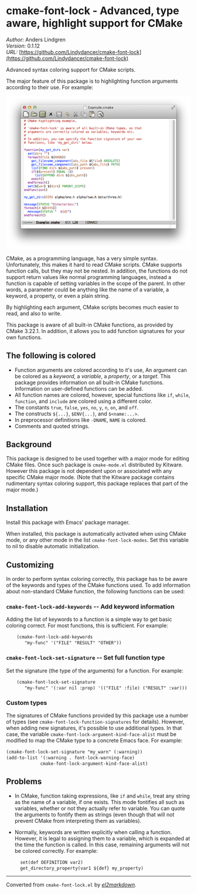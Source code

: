 # cmake-font-lock - Advanced, type aware, highlight support for CMake

*Author:* Anders Lindgren<br>
*Version:* 0.1.12<br>
*URL:* [https://github.com/Lindydancer/cmake-font-lock](https://github.com/Lindydancer/cmake-font-lock)<br>

Advanced syntax coloring support for CMake scripts.

The major feature of this package is to highlighting function
arguments according to their use. For example:

![Example CMake script](doc/demo.png)

CMake, as a programming language, has a very simple syntax.
Unfortunately, this makes it hard to read CMake scripts. CMake
supports function calls, but they may not be nested. In addition,
the functions do not support return values like normal programming
languages, instead a function is capable of setting variables in
the scope of the parent. In other words, a parameter could be
anything like the name of a variable, a keyword, a property, or
even a plain string.

By highlighting each argument, CMake scripts becomes much easier to
read, and also to write.

This package is aware of all built-in CMake functions, as provided
by CMake 3.22.1.  In addition, it allows you to add function
signatures for your own functions.

## The following is colored

* Function arguments are colored according to it's use, An argument
  can be colored as a *keyword*, a *variable*, a *property*, or a
  *target*. This package provides information on all built-in CMake
  functions. Information on user-defined functions can be added.
* All function names are colored, however, special functions like
  `if`, `while`, `function`, and `include` are colored using a
  different color.
* The constants `true`, `false`, `yes`, `no`, `y`, `n`, `on`, and
  `off`.
* The constructs `${...}`, `$ENV{...}`, and `$<name:...>`.
* In preprocessor definitions like `-DNAME`, `NAME` is colored.
* Comments and quoted strings.


## Background

This package is designed to be used together with a major mode for
editing CMake files. Once such package is `cmake-mode.el`
distributed by Kitware.  However this package is not dependent upon
or associated with any specific CMake major mode.  (Note that the
Kitware package contains rudimentary syntax coloring support, this
package replaces that part of the major mode.)

## Installation

Install this package with Emacs' package manager.

When installed, this package is automatically activated when using
CMake mode, or any other mode in the list `cmake-font-lock-modes`.
Set this variable to nil to disable automatic initialization.

## Customizing

In order to perform syntax coloring correctly, this package has to
be aware of the keywords and types of the CMake functions used. To
add information about non-standard CMake function, the following
functions can be used:

### `cmake-font-lock-add-keywords` -- Add keyword information

Adding the list of keywords to a function is a simple way to get
basic coloring correct. For most functions, this is sufficient.
For example:

        (cmake-font-lock-add-keywords
           "my-func" '("FILE" "RESULT" "OTHER"))

### `cmake-font-lock-set-signature` -- Set full function type

Set the signature (the type of the arguments) for a function. For
example:

        (cmake-font-lock-set-signature
           "my-func" '(:var nil :prop) '(("FILE" :file) ("RESULT" :var)))

### Custom types

The signatures of CMake functions provided by this package use a
number of types (see `cmake-font-lock-function-signatures`
for details). However, when adding new signatures, it's possible to
use additional types. In that case, the variable
`cmake-font-lock-argument-kind-face-alist` must be modified
to map the CMake type to a concrete Emacs face. For example:

    (cmake-font-lock-set-signature "my_warn" (:warning))
    (add-to-list '(:warning . font-lock-warning-face)
                 cmake-font-lock-argument-kind-face-alist)


## Problems

* In CMake, function taking expressions, like `if` and `while`,
  treat any string as the name of a variable, if one exists. This
  mode fontifies all such as variables, whether or not they
  actually refer to variable. You can quote the arguments to
  fontify them as strings (even though that will not prevent CMake
  from interpreting them as variables).
* Normally, keywords are written explicitly when calling a
  function. However, it is legal to assigning them to a variable,
  which is expanded at the time the function is called. In this
  case, remaining arguments will not be colored correctly. For
  example:

        set(def DEFINITION var2)
        get_directory_property(var1 ${def} my_property)


---
Converted from `cmake-font-lock.el` by [*el2markdown*](https://github.com/Lindydancer/el2markdown).

